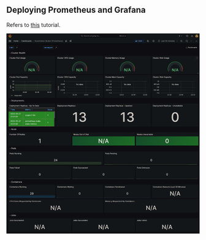 ## Deploying Prometheus and Grafana
Refers to [this](https://k21academy.com/docker-kubernetes/prometheus-grafana-monitoring/) tutorial.

![Dashboard Screenshot](ss-grafana-dashboard.png)
